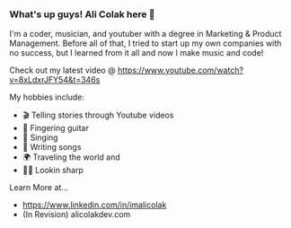 

### What's up guys! Ali Colak here 👋

I'm a coder, musician, and youtuber with a degree in Marketing & Product Management. Before all of that, I tried to start up my own companies with no success, but I learned from it all and now I make music and code!

Check out my latest video @ https://www.youtube.com/watch?v=8xLdxrJFY54&t=346s

My hobbies include: 

- 🎬 Telling stories through Youtube videos
- 🎸 Fingering guitar
- 🎤 Singing
- 📝 Writing songs
- 🌍 Traveling the world
and
- 🤵🏻 Lookin sharp

Learn More at...

- https://www.linkedin.com/in/imalicolak
- (In Revision) alicolakdev.com


